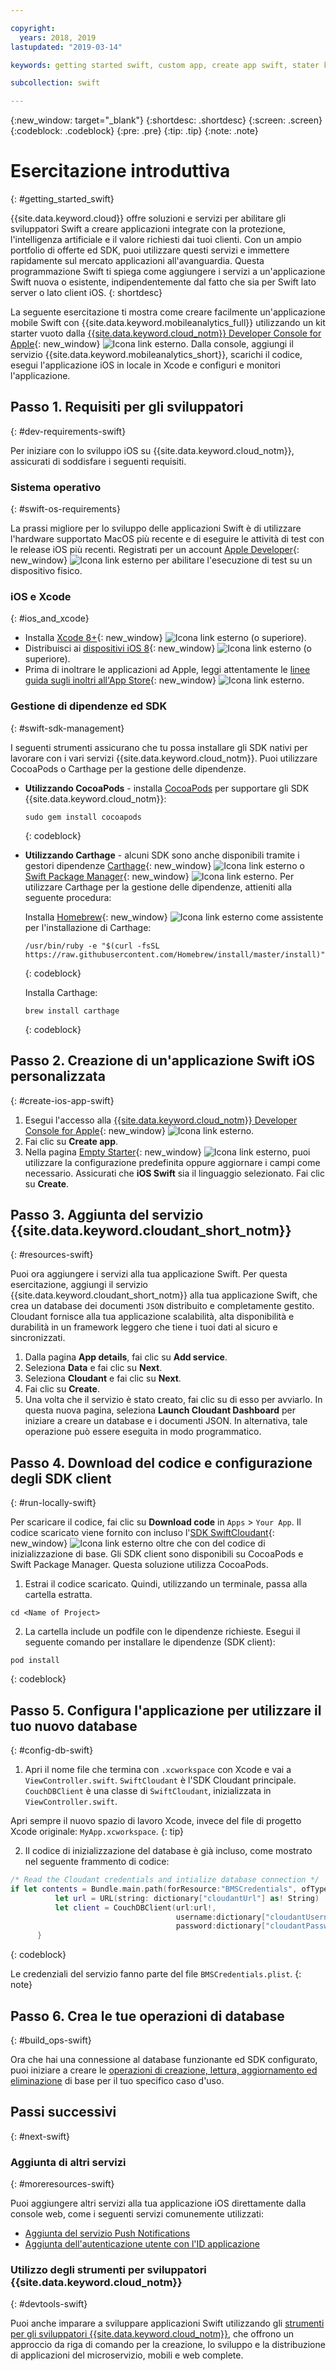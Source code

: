 ```yaml
---

copyright:
  years: 2018, 2019
lastupdated: "2019-03-14"

keywords: getting started swift, custom app, create app swift, stater kit swift, apple app swift, swift dependency, ios development

subcollection: swift

---
```


{:new_window: target="_blank"}
{:shortdesc: .shortdesc}
{:screen: .screen}
{:codeblock: .codeblock}
{:pre: .pre}
{:tip: .tip}
{:note: .note}

# Esercitazione introduttiva
{: #getting_started_swift}

{{site.data.keyword.cloud}} offre soluzioni e servizi per abilitare gli sviluppatori Swift a creare applicazioni integrate con la protezione, l'intelligenza artificiale e il valore richiesti dai tuoi clienti. Con un ampio portfolio di offerte ed SDK, puoi utilizzare questi servizi e immettere rapidamente sul mercato applicazioni all'avanguardia. Questa programmazione Swift ti spiega come aggiungere i servizi a un'applicazione Swift nuova o esistente, indipendentemente dal fatto che sia per Swift lato server o lato client iOS.
{: shortdesc}

La seguente esercitazione ti mostra come creare facilmente un'applicazione mobile Swift con {{site.data.keyword.mobileanalytics_full}} utilizzando un kit starter vuoto dalla [{{site.data.keyword.cloud_notm}} Developer Console for Apple](https://cloud.ibm.com/developer/appledevelopment/starter-kits){: new_window} ![Icona link esterno](../icons/launch-glyph.svg "Icona link esterno"). Dalla console, aggiungi il servizio {{site.data.keyword.mobileanalytics_short}}, scarichi il codice, esegui l'applicazione iOS in locale in Xcode e configuri e monitori l'applicazione.

## Passo 1. Requisiti per gli sviluppatori
{: #dev-requirements-swift}

Per iniziare con lo sviluppo iOS su {{site.data.keyword.cloud_notm}}, assicurati di soddisfare i seguenti requisiti.

### Sistema operativo
{: #swift-os-requirements}

La prassi migliore per lo sviluppo delle applicazioni Swift è di utilizzare l'hardware supportato MacOS più recente e di eseguire le attività di test con le release iOS più recenti. Registrati per un account [Apple Developer](https://developer.apple.com/){: new_window} ![Icona link esterno](../icons/launch-glyph.svg "Icona link esterno") per abilitare l'esecuzione di test su un dispositivo fisico.

### iOS e Xcode
{: #ios_and_xcode}

- Installa [Xcode 8+](https://developer.apple.com/xcode/){: new_window} ![Icona link esterno](../icons/launch-glyph.svg "Icona link esterno") (o superiore).
- Distribuisci ai [dispositivi iOS 8](https://support.apple.com/downloads/ios){: new_window} ![Icona link esterno](../icons/launch-glyph.svg "Icona link esterno") (o superiore).
- Prima di inoltrare le applicazioni ad Apple, leggi attentamente le [linee guida sugli inoltri all'App Store](https://developer.apple.com/app-store/guidelines/){: new_window} ![Icona link esterno](../icons/launch-glyph.svg "Icona link esterno").

### Gestione di dipendenze ed SDK
{: #swift-sdk-management}

I seguenti strumenti assicurano che tu possa installare gli SDK nativi per lavorare con i vari servizi {{site.data.keyword.cloud_notm}}. Puoi utilizzare CocoaPods o Carthage per la gestione delle dipendenze.

* **Utilizzando CocoaPods** - installa [CocoaPods](https://cocoapods.org/) per supportare gli SDK {{site.data.keyword.cloud_notm}}:
  ```
  sudo gem install cocoapods
  ```
  {: codeblock}

* **Utilizzando Carthage** - alcuni SDK sono anche disponibili tramite i gestori dipendenze [Carthage](https://github.com/Carthage/Carthage){: new_window} ![Icona link esterno](../icons/launch-glyph.svg "Icona link esterno") o [Swift Package Manager](https://swift.org/package-manager/){: new_window} ![Icona link esterno](../icons/launch-glyph.svg "Icona link esterno"). Per utilizzare Carthage per la gestione delle dipendenze, attieniti alla seguente procedura:

  Installa [Homebrew](https://brew.sh/){: new_window} ![Icona link esterno](../icons/launch-glyph.svg "Icona link esterno") come assistente per l'installazione di Carthage:
  ```
  /usr/bin/ruby -e "$(curl -fsSL https://raw.githubusercontent.com/Homebrew/install/master/install)"
  ```
  {: codeblock}

  Installa Carthage:
  ```
  brew install carthage
  ```
  {: codeblock}

## Passo 2. Creazione di un'applicazione Swift iOS personalizzata
{: #create-ios-app-swift}

1. Esegui l'accesso alla [{{site.data.keyword.cloud_notm}} Developer Console for Apple](https://cloud.ibm.com/developer/appledevelopment/starter-kits){: new_window} ![Icona link esterno](../icons/launch-glyph.svg "Icona link esterno").
2. Fai clic su **Create app**.
3. Nella pagina [Empty Starter](https://cloud.ibm.com/developer/appledevelopment/create-app){: new_window} ![Icona link esterno](../icons/launch-glyph.svg "Icona link esterno"), puoi utilizzare la configurazione predefinita oppure aggiornare i campi come necessario. Assicurati che **iOS Swift** sia il linguaggio selezionato. Fai clic su **Create**.

## Passo 3. Aggiunta del servizio {{site.data.keyword.cloudant_short_notm}}
{: #resources-swift}

Puoi ora aggiungere i servizi alla tua applicazione Swift. Per questa esercitazione, aggiungi il servizio {{site.data.keyword.cloudant_short_notm}} alla tua applicazione Swift, che crea un database dei documenti `JSON` distribuito e completamente gestito. Cloudant fornisce alla tua applicazione scalabilità, alta disponibilità e durabilità in un framework leggero che tiene i tuoi dati al sicuro e sincronizzati.

1. Dalla pagina **App details**, fai clic su **Add service**.
2. Seleziona **Data** e fai clic su **Next**.
3. Seleziona **Cloudant** e fai clic su **Next**.
4. Fai clic su **Create**.
5. Una volta che il servizio è stato creato, fai clic su di esso per avviarlo. In questa nuova pagina, seleziona **Launch Cloudant Dashboard** per iniziare a creare un database e i documenti JSON.  In alternativa, tale operazione può essere eseguita in modo programmatico.

## Passo 4. Download del codice e configurazione degli SDK client
{: #run-locally-swift}

Per scaricare il codice, fai clic su **Download code** in `Apps` > `Your App`. Il codice scaricato viene fornito con incluso l'[SDK SwiftCloudant](https://github.com/cloudant/swift-cloudant){: new_window} ![Icona link esterno](../icons/launch-glyph.svg "Icona link esterno") oltre che con del codice di inizializzazione di base. Gli SDK client sono disponibili su CocoaPods e Swift Package Manager. Questa soluzione utilizza CocoaPods.

1. Estrai il codice scaricato. Quindi, utilizzando un terminale, passa alla cartella estratta.
  ```
  cd <Name of Project>
  ```

2. La cartella include un podfile con le dipendenze richieste. Esegui il seguente comando per installare le dipendenze (SDK client):
  ```
  pod install
  ```
  {: codeblock}

## Passo 5. Configura l'applicazione per utilizzare il tuo nuovo database
{: #config-db-swift}

1. Apri il nome file che termina con `.xcworkspace` con Xcode e vai a `ViewController.swift`. `SwiftCloudant` è l'SDK Cloudant principale. `CouchDBClient` è una classe di `SwiftCloudant`, inizializzata in `ViewController.swift`.

  Apri sempre il nuovo spazio di lavoro Xcode, invece del file di progetto Xcode originale: `MyApp.xcworkspace`.
  {: tip}

2. Il codice di inizializzazione del database è già incluso, come mostrato nel seguente frammento di codice:
  ```swift
  /* Read the Cloudant credentials and intialize database connection */
  if let contents = Bundle.main.path(forResource:"BMSCredentials", ofType: "plist"), let dictionary = NSDictionary(contentsOfFile: contents) {
            let url = URL(string: dictionary["cloudantUrl"] as! String)
            let client = CouchDBClient(url:url!,
                                       username:dictionary["cloudantUsername"] as? String,
                                       password:dictionary["cloudantPassword"] as? String)
        }
  ```
  {: codeblock}

  Le credenziali del servizio fanno parte del file `BMSCredentials.plist`.
  {: note}

## Passo 6. Crea le tue operazioni di database
{: #build_ops-swift}

Ora che hai una connessione al database funzionante ed SDK configurato, puoi iniziare a creare le [operazioni di creazione, lettura, aggiornamento ed eliminazione](/docs/swift/data?topic=swift-cloudant#cloudant) di base per il tuo specifico caso d'uso.

## Passi successivi
{: #next-swift}

### Aggiunta di altri servizi
{: #moreresources-swift}

Puoi aggiungere altri servizi alla tua applicazione iOS direttamente dalla console web, come i seguenti servizi comunemente utilizzati:

* [Aggiunta del servizio Push Notifications](/docs/services/mobilepush?topic=mobile-pushnotification-gettingstartedtemplate#gettingstartedtemplate)
* [Aggiunta dell'autenticazione utente con l'ID applicazione](/docs/services/appid?topic=appid-getting-started#getting-started)

### Utilizzo degli strumenti per sviluppatori {{site.data.keyword.cloud_notm}}
{: #devtools-swift}

Puoi anche imparare a sviluppare applicazioni Swift utilizzando gli [strumenti per gli sviluppatori {{site.data.keyword.cloud_notm}}](/docs/cli?topic=cloud-cli-ibmcloud-cli#ibmcloud-cli), che offrono un approccio da riga di comando per la creazione, lo sviluppo e la distribuzione di applicazioni del microservizio, mobili e web complete.
